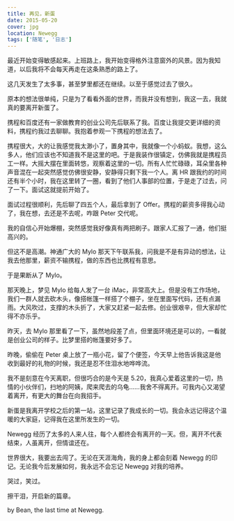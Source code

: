 ```yaml
---
title: 再见，新蛋
date: 2015-05-20
cover: jpg
location: Newegg
tags: ['随笔', '日志']
---
```


最近开始变得敏感起来。上班路上，我开始变得格外注意窗外的风景。因为我知道，以后我将不会每天再走在这条熟悉的路上了。

这几天发生了太多事，甚至梦里都还在继续。以至于感觉过去了很久。

原本的想法很单纯，只是为了看看外面的世界，而我并没有想到，我这一去，我就真的要离开新蛋了。

携程和百度还有一家做教育的创业公司先后联系了我。百度让我提交更详细的资料，携程约我过去聊聊。我抱着参观一下携程的想法去了。

携程很大，大的让我感觉我太渺小了，置身其中，我就像一个小蚂蚁。我想，这么多人，他们应该也不知道我不是这里的吧。于是我装作很镇定，仿佛我就是携程员工一样。大摇大摆在里面转悠，观察着这里的一切。所有人忙忙碌碌，耳朵里各种声音混在一起突然感觉仿佛很安静，安静得只剩下我一个人。离 HR 跟我约的时间还有半个小时，我在这里转了一圈，看到了他们人事部的位置，于是走了过去，问了一下。面试这就提前开始了。

面试过程很顺利，先后聊了四五个人，最后拿到了 Offer。携程的薪资多得我心动了，我在想，去还是不去呢，咋跟 Peter 交代呢。

我的自信心开始爆棚，突然感觉我好像真有两把刷子。跟家人汇报了一通，他们挺高兴的。

但这不是高潮。神通广大的 Mylo 那天下午联系我，问我是不是有异动的想法，让我去他那里，薪资不输携程，做的东西也比携程有意思。

于是果断从了 Mylo。

那天晚上，梦见 Mylo 给每人发了一台 iMac，非常高大上。但是没有工作场地，我们一群人就去砍木头，像搭帐篷一样搭了个棚子，坐在里面写代码，还有点漏雨。大风吹过，支撑的木头折了，大家又赶紧一起去修。创业很艰辛，但大家却忙得不亦乐乎。

昨天，去 Mylo 那里看了一下，虽然地段差了点，但里面环境还是可以的，一看就是创业公司的样子。比梦里搭的帐篷要好多了。

昨晚，偷偷在 Peter 桌上放了一瓶小花，留了个便签，今天早上他告诉我这是他收到最好的礼物的时候，我还是忍不住泪水地哗哗流。

我不是刻意在今天离职，但很巧合的是今天是 5.20，我真心爱着这里的一切，热情的小伙伴们，扫地的阿姨，爬来爬去的乌龟……我舍不得离开。可我内心又渴望着离开，有更大的舞台在向我招手。

新蛋是我离开学校之后的第一站，这里记录了我成长的一切。我会永远记得这个温暖的大家庭，记得我在这里所发生的一切。

Newegg 经历了太多的人来人往，每个人都终会有离开的一天。但，离开不代表结束，人虽离开，但情谊还在。

世界很大，我要出去闯了。无论在天涯海角，我的身上都会刻着 Newegg 的印记。无论我今后发展如何，我永远不会忘记 Newegg 对我的培养。

哭过，笑过。

擦干泪，开启新的篇章。

by Bean, the last time at Newegg.
